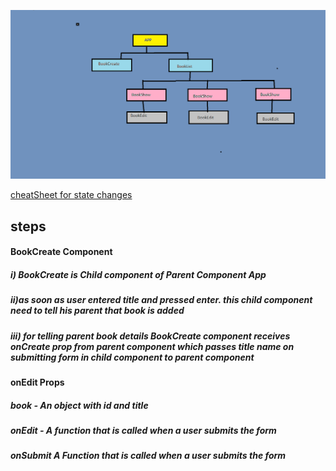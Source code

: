 ![Structure of App](./public/structure.png)

[cheatSheet for state changes](https://state-updates.vercel.app/)

## steps

#### BookCreate Component
##### i) BookCreate is Child component of Parent Component App
##### ii)as soon as user entered title and pressed enter. this child component need to tell his parent that book is added
##### iii) for telling parent book details BookCreate component receives onCreate prop from parent component which passes title name on submitting form in child component to parent component

#### onEdit Props
##### book - An object with id and title
##### onEdit - A function that is called when a user submits the form
##### onSubmit A Function that is called when a user submits the form
